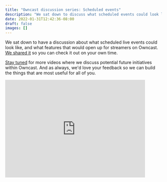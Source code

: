 ```yaml
---
title: "Owncast discussion series: Scheduled events"
description: "We sat down to discuss what scheduled events could look like and what features that would open up for streamers."
date: 2022-01-31T12:42:36-08:00
draft: false
images: []
---
```


We sat down to have a discussion about what scheduled live events could look like, and what features that would open up for streamers on Owncast. [We shared it](https://youtu.be/memUaz03Npg) so you can check it out on your own time.

[Stay tuned](https://www.youtube.com/channel/UCZ4y3XLPKGg8vxVTUaGemDQ) for more videos where we discuss potential future initiatives within Owncast. And as always, we'd love your feedback so we can build the things that are most useful for all of you.

<iframe src="https://inv.riverside.rocks/embed/memUaz03Npg" width="450" height="315" frameBorder="0" scrolling="no"/>